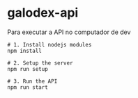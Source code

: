 # galodex-api

Para executar a API no computador de dev


```
# 1. Install nodejs modules
npm install

# 2. Setup the server
npm run setup

# 3. Run the API
npm run start
```
